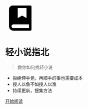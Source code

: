 <svg xmlns="http://www.w3.org/2000/svg" viewBox="0 0 24 24" width="96" height="96"><path fill="none" d="M0 0h24v24H0z"/><path d="M20 22H6.5A3.5 3.5 0 0 1 3 18.5V5a3 3 0 0 1 3-3h14a1 1 0 0 1 1 1v18a1 1 0 0 1-1 1zm-1-2v-3H6.5a1.5 1.5 0 0 0 0 3H19zM10 4v8l3.5-2 3.5 2V4h-7z"/></svg>

# 轻小说指北 

> 教你如何找轻小说

- 拒绝伸手党，再顺手的事也需要成本
- 授人以鱼不如授人以渔
- 持续更新，搜集方法  

[开始阅读](#指北信息)  
